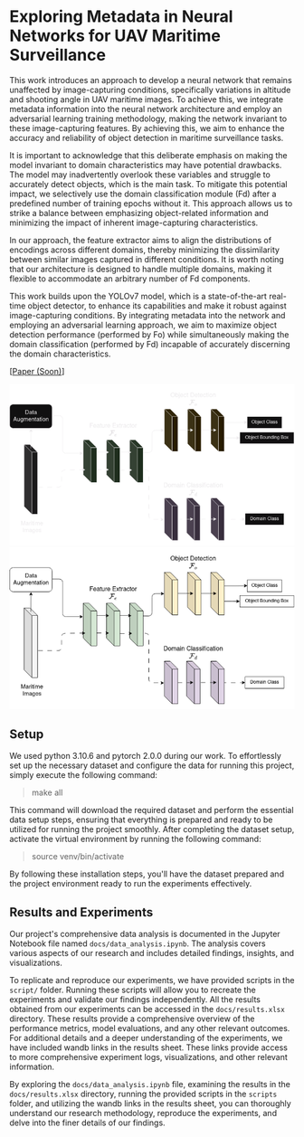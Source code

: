 # Exploring Metadata in Neural Networks for UAV Maritime Surveillance
This work introduces an approach to develop a neural network that remains unaffected by image-capturing conditions, specifically variations in altitude and shooting angle in UAV maritime images. To achieve this, we integrate metadata information into the neural network architecture and employ an adversarial learning training methodology, making the network invariant to these image-capturing features. By achieving this, we aim to enhance the accuracy and reliability of object detection in maritime surveillance tasks.

It is important to acknowledge that this deliberate emphasis on making the model invariant to domain characteristics may have potential drawbacks. The model may inadvertently overlook these variables and struggle to accurately detect objects, which is the main task. To mitigate this potential impact, we selectively use the domain classification module (Fd) after a predefined number of training epochs without it. This approach allows us to strike a balance between emphasizing object-related information and minimizing the impact of inherent image-capturing characteristics.

In our approach, the feature extractor aims to align the distributions of encodings across different domains, thereby minimizing the dissimilarity between similar images captured in different conditions. It is worth noting that our architecture is designed to handle multiple domains, making it flexible to accommodate an arbitrary number of Fd components.

This work builds upon the YOLOv7 model, which is a state-of-the-art real-time object detector, to enhance its capabilities and make it robust against image-capturing conditions. By integrating metadata into the network and employing an adversarial learning approach, we aim to maximize object detection performance (performed by Fo) while simultaneously making the domain classification (performed by Fd) incapable of accurately discerning the domain characteristics.

[[Paper (Soon)]()]

![High-level Architecture](./docs/diagrams/dark.drawio.png#gh-dark-mode-only)
![High-level Architecture](./docs/diagrams/light.drawio.png#gh-light-mode-only)

## Setup
We used python 3.10.6 and pytorch 2.0.0 during our work. To effortlessly set up the necessary dataset and configure the data for running this project, simply execute the following command:

> make all

This command will download the required dataset and perform the essential data setup steps, ensuring that everything is prepared and ready to be utilized for running the project smoothly. After completing the dataset setup, activate the virtual environment by running the following command:

> source venv/bin/activate

By following these installation steps, you'll have the dataset prepared and the project environment ready to run the experiments effectively.

## Results and Experiments
Our project's comprehensive data analysis is documented in the Jupyter Notebook file named `docs/data_analysis.ipynb`. The analysis covers various aspects of our research and includes detailed findings, insights, and visualizations.

To replicate and reproduce our experiments, we have provided scripts in the `script/` folder. Running these scripts will allow you to recreate the experiments and validate our findings independently. All the results obtained from our experiments can be accessed in the `docs/results.xlsx` directory. These results provide a comprehensive overview of the performance metrics, model evaluations, and any other relevant outcomes. For additional details and a deeper understanding of the experiments, we have included wandb links in the results sheet. These links provide access to more comprehensive experiment logs, visualizations, and other relevant information.

By exploring the `docs/data_analysis.ipynb` file, examining the results in the `docs/results.xlsx` directory, running the provided scripts in the `scripts` folder, and utilizing the wandb links in the results sheet, you can thoroughly understand our research methodology, reproduce the experiments, and delve into the finer details of our findings.


